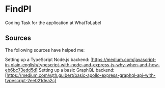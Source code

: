 # FindPI
Coding Task for the application at WhatToLabel

## Sources
The following sources have helped me:

Setting up a TypeScript Node.js backend: [https://medium.com/javascript-in-plain-english/typescript-with-node-and-express-js-why-when-and-how-eb6bc73edd5d]
Setting up a basic GraphQL backend: [https://medium.com/@th.guibert/basic-apollo-express-graphql-api-with-typescript-2ee021dea2c]
